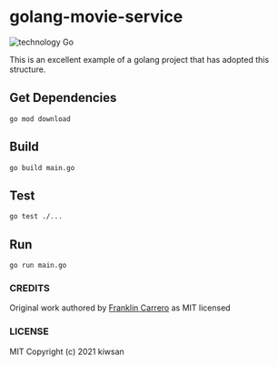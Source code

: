 # golang-movie-service
![technology Go](https://img.shields.io/badge/technology-go-blue.svg)

This is an excellent example of a golang project that has adopted this structure.

## Get Dependencies

`go mod download`

## Build

`go build main.go`

## Test

`go test ./...`

## Run

`go run main.go`

### CREDITS
Original work authored by [Franklin Carrero](https://github.com/fmcarrero/bookstore_utils-go/) as MIT licensed

### LICENSE
MIT
Copyright (c) 2021 kiwsan
